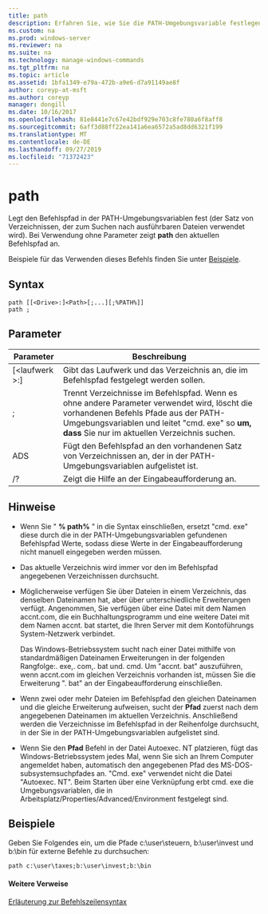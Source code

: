 ```yaml
---
title: path
description: Erfahren Sie, wie Sie die PATH-Umgebungsvariable festlegen.
ms.custom: na
ms.prod: windows-server
ms.reviewer: na
ms.suite: na
ms.technology: manage-windows-commands
ms.tgt_pltfrm: na
ms.topic: article
ms.assetid: 1bfa1349-e79a-472b-a9e6-d7a91149ae8f
author: coreyp-at-msft
ms.author: coreyp
manager: dongill
ms.date: 10/16/2017
ms.openlocfilehash: 81e8441e7c67e42bdf929e703c8fe780a6f8aff8
ms.sourcegitcommit: 6aff3d88ff22ea141a6ea6572a5ad8dd6321f199
ms.translationtype: MT
ms.contentlocale: de-DE
ms.lasthandoff: 09/27/2019
ms.locfileid: "71372423"
---
```

# <a name="path"></a>path



Legt den Befehlspfad in der PATH-Umgebungsvariablen fest (der Satz von Verzeichnissen, der zum Suchen nach ausführbaren Dateien verwendet wird). Bei Verwendung ohne Parameter zeigt **path** den aktuellen Befehlspfad an.

Beispiele für das Verwenden dieses Befehls finden Sie unter [Beispiele](#BKMK_examples).

## <a name="syntax"></a>Syntax

```
path [[<Drive>:]<Path>[;...][;%PATH%]]
path ;
```

## <a name="parameters"></a>Parameter

|     Parameter     |                                                                                                     Beschreibung                                                                                                      |
|-------------------|----------------------------------------------------------------------------------------------------------------------------------------------------------------------------------------------------------------------|
| [\<laufwerk >:] <Path> |                                                                            Gibt das Laufwerk und das Verzeichnis an, die im Befehlspfad festgelegt werden sollen.                                                                             |
|         ;         | Trennt Verzeichnisse im Befehlspfad. Wenn es ohne andere Parameter verwendet wird, löscht die vorhandenen Befehls Pfade aus der PATH-Umgebungsvariablen und leitet "cmd. exe" so **um, dass** Sie nur im aktuellen Verzeichnis suchen. |
|      ADS       |                                                         Fügt den Befehlspfad an den vorhandenen Satz von Verzeichnissen an, der in der PATH-Umgebungsvariablen aufgelistet ist.                                                         |
|        /?         |                                                                                         Zeigt die Hilfe an der Eingabeaufforderung an.                                                                                         |

## <a name="remarks"></a>Hinweise

-   Wenn Sie " **% path%** " in die Syntax einschließen, ersetzt "cmd. exe" diese durch die in der PATH-Umgebungsvariablen gefundenen Befehlspfad Werte, sodass diese Werte in der Eingabeaufforderung nicht manuell eingegeben werden müssen.
-   Das aktuelle Verzeichnis wird immer vor den im Befehlspfad angegebenen Verzeichnissen durchsucht.
-   Möglicherweise verfügen Sie über Dateien in einem Verzeichnis, das denselben Dateinamen hat, aber über unterschiedliche Erweiterungen verfügt. Angenommen, Sie verfügen über eine Datei mit dem Namen accnt.com, die ein Buchhaltungsprogramm und eine weitere Datei mit dem Namen accnt. bat startet, die Ihren Server mit dem Kontoführungs System-Netzwerk verbindet.

    Das Windows-Betriebssystem sucht nach einer Datei mithilfe von standardmäßigen Dateinamen Erweiterungen in der folgenden Rangfolge:. exe,. com,. bat und. cmd. Um "accnt. bat" auszuführen, wenn accnt.com im gleichen Verzeichnis vorhanden ist, müssen Sie die Erweiterung ". bat" an der Eingabeaufforderung einschließen.
-   Wenn zwei oder mehr Dateien im Befehlspfad den gleichen Dateinamen und die gleiche Erweiterung aufweisen, sucht der **Pfad** zuerst nach dem angegebenen Dateinamen im aktuellen Verzeichnis. Anschließend werden die Verzeichnisse im Befehlspfad in der Reihenfolge durchsucht, in der Sie in der PATH-Umgebungsvariablen aufgelistet sind.
-   Wenn Sie den **Pfad** Befehl in der Datei Autoexec. NT platzieren, fügt das Windows-Betriebssystem jedes Mal, wenn Sie sich an Ihrem Computer angemeldet haben, automatisch den angegebenen Pfad des MS-DOS-subsystemsuchpfades an. "Cmd. exe" verwendet nicht die Datei "Autoexec. NT". Beim Starten über eine Verknüpfung erbt cmd. exe die Umgebungsvariablen, die in Arbeitsplatz/Properties/Advanced/Environment festgelegt sind.

## <a name="BKMK_examples"></a>Beispiele

Geben Sie Folgendes ein, um die Pfade c:\user\steuern, b:\user\invest und b:\bin für externe Befehle zu durchsuchen:

`path c:\user\taxes;b:\user\invest;b:\bin`

#### <a name="additional-references"></a>Weitere Verweise

[Erläuterung zur Befehlszeilensyntax](command-line-syntax-key.md)